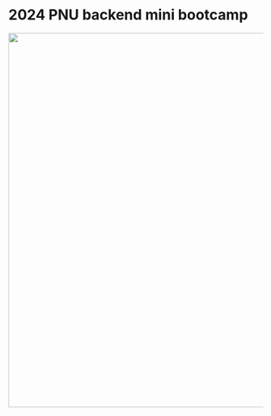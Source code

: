 # 2024 PNU backend mini bootcamp
<img width="740" src="https://github.com/user-attachments/assets/950770bd-327b-41f9-b72a-90b26fe21df3">
